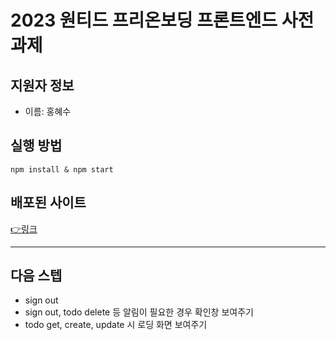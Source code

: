 # 2023 원티드 프리온보딩 프론트엔드 사전 과제

## 지원자 정보

- 이름: 홍혜수

## 실행 방법

```shell
npm install & npm start
```

## 배포된 사이트
[👉링크](https://fancy-baklava-ed3ee5.netlify.app/)

---

## 다음 스텝

- sign out
- sign out, todo delete 등 알림이 필요한 경우 확인창 보여주기
- todo get, create, update 시 로딩 화면 보여주기
